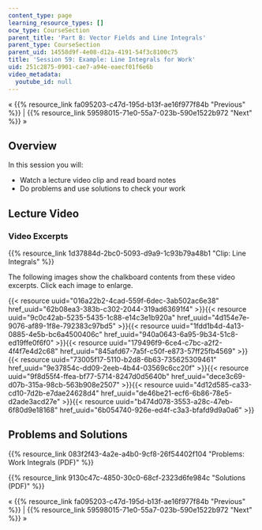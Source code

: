 ```yaml
---
content_type: page
learning_resource_types: []
ocw_type: CourseSection
parent_title: 'Part B: Vector Fields and Line Integrals'
parent_type: CourseSection
parent_uid: 14558d9f-4e08-d12a-4191-54f3c8100c75
title: 'Session 59: Example: Line Integrals for Work'
uid: 251c2875-0901-cae7-a94e-eaecf01f6e6b
video_metadata:
  youtube_id: null
---
```


« {{% resource_link fa095203-c47d-195d-b13f-ae16f977f84b "Previous" %}} | {{% resource_link 59598015-71e0-55a7-023b-590e1522b972 "Next" %}} »

Overview
--------

In this session you will:

*   Watch a lecture video clip and read board notes
*   Do problems and use solutions to check your work

Lecture Video
-------------

### Video Excerpts

{{% resource_link 1d37884d-2bc0-5093-d9a9-1c93b79a48b1 "Clip: Line Integrals" %}}

The following images show the chalkboard contents from these video excerpts. Click each image to enlarge.

{{< resource uuid="016a22b2-4cad-559f-6dec-3ab502ac6e38" href_uuid="62b08ea3-383b-c302-2044-319ad63691f4" >}}{{< resource uuid="9c0c42ab-5235-5435-1c88-e14c3e1b920a" href_uuid="4d154e7e-9076-af89-1f8e-792383c97bd5" >}}{{< resource uuid="1fdd1b4d-4a13-0885-4e5b-bc6a4500406c" href_uuid="940a0643-6a95-9b34-51c8-ed19ffe0f6f0" >}}{{< resource uuid="179496f9-6ce4-c7bc-a2f2-4f4f7e4d2c68" href_uuid="845afd67-7a5f-c50f-e873-57ff25fb4569" >}}  
{{< resource uuid="73005f17-5110-b2d8-6b63-735625309461" href_uuid="9e37854c-dd09-2eeb-4b44-03569c6cc20f" >}}{{< resource uuid="9f8d55f4-ffea-bf77-5714-8247d0d5640b" href_uuid="dece3c69-d07b-315a-98cb-563b908e2507" >}}{{< resource uuid="4d12d585-ca33-cd10-7d2b-e7dae24628d4" href_uuid="de46be21-ecf6-6b86-78e5-d2ade3acd27e" >}}{{< resource uuid="b474d078-3553-a28c-47eb-6f80d9e18168" href_uuid="6b054740-926e-ed4f-c3a3-bfafd9d9a0a6" >}}

Problems and Solutions
----------------------

{{% resource_link 083f2f43-4a2e-a4b0-9cf8-26f54402f104 "Problems: Work Integrals (PDF)" %}}

{{% resource_link 9130c47c-4850-30c0-68cf-2323d6fe984c "Solutions (PDF)" %}}

« {{% resource_link fa095203-c47d-195d-b13f-ae16f977f84b "Previous" %}} | {{% resource_link 59598015-71e0-55a7-023b-590e1522b972 "Next" %}} »